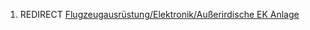 1.  REDIRECT [Flugzeugausrüstung/Elektronik/Außerirdische EK
    Anlage](Flugzeugausrüstung/Elektronik/Außerirdische_EK_Anlage "wikilink")